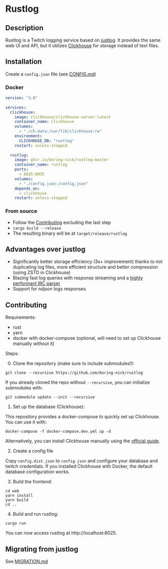 # Rustlog

## Description
Rustlog is a Twitch logging service based on [justlog](https://github.com/gempir/justlog). It provides the same web UI and API, but it utilizes [Clickhouse](https://clickhouse.com) for storage instead of text files.


## Installation

Create a `config.json` file (see [CONFIG.md](./docs/CONFIG.md))

### Docker
```yaml
version: "3.8"
  
services:
  clickhouse:
    image: clickhouse/clickhouse-server:latest
    container_name: clickhouse
    volumes:
      - "./ch-data:/var/lib/clickhouse:rw"
    environment:
      CLICKHOUSE_DB: "rustlog"
    restart: unless-stopped
        
  rustlog:
    image: ghcr.io/boring-nick/rustlog:master
    container_name: rustlog
    ports:
      - 8025:8025 
    volumes:
      - "./config.json:/config.json"
    depends_on: 
      - clickhouse
    restart: unless-stopped
```

### From source

- Follow the [Contributing](Contributing) excluding the last step
- `cargo build --release`
- The resulting binary will be at `target/release/rustlog`

## Advantages over justlog

- Significantly better storage efficiency (3x+ improvement) thanks to not duplicating log files, more efficient structure and better compression (using ZSTD in Clickhouse)
- Blazing fast log queries with response streaming and a [highly performant IRC parser](https://github.com/jprochazk/twitch-rs)
- Support for ndjson logs responses

## Contributing

Requirements:
- rust
- yarn
- docker with docker-compose (optional, will need to set up Clickhouse manually without it)

Steps:

0. Clone the repository (make sure to include submodules!):
```
git clone --recursive https://github.com/boring-nick/rustlog
```
If you already cloned the repo without `--recursive`, you can initialize submodules with:
```
git submodule update --init --recursive
```

1. Set up the database (Clickhouse):

This repository provides a docker-compose to quickly set up Clickhouse. You can use it with:
```
docker-compose -f docker-compose.dev.yml up -d
```
Alternatively, you can install Clickhouse manually using the [official guide](https://clickhouse.com/docs/en/install).

2. Create a config file

Copy `config.dist.json` to `config.json` and configure your database and twitch credentials. If you installed Clickhouse with Docker, the default database configuration works.

3. Build the frontend:
```
cd web
yarn install
yarn build
cd ..
```
4. Build and run rustlog:
```
cargo run
```

You can now access rustlog at http://localhost:8025.

## Migrating from justlog
See [MIGRATION.md](./docs/MIGRATION.md)
